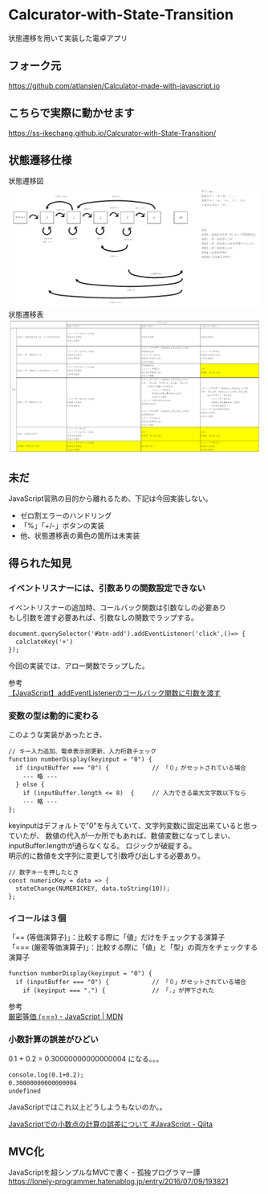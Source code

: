 # Calcurator-with-State-Transition

状態遷移を用いて実装した電卓アプリ

## フォーク元

https://github.com/atlansien/Calculator-made-with-javascript.io

## こちらで実際に動かせます

https://ss-ikechang.github.io/Calcurator-with-State-Transition/

## 状態遷移仕様

状態遷移図
![状態遷移図](https://github.com/ss-ikechang/Calcurator-with-State-Transition/blob/main/doc/diagram.png "状態遷移図")
状態遷移表
![状態遷移表](https://github.com/ss-ikechang/Calcurator-with-State-Transition/blob/main/doc/table.png "状態遷移表")

## 未だ

JavaScript習熟の目的から離れるため、下記は今回実装しない。

- ゼロ割エラーのハンドリング
- 「%」「+/-」ボタンの実装
- 他、状態遷移表の黄色の箇所は未実装

## 得られた知見

### イベントリスナーには、引数ありの関数設定できない

イベントリスナーの追加時、コールバック関数は引数なしの必要あり  
もし引数を渡す必要あれば、引数なしの関数でラップする。

```
document.querySelector('#btn-add').addEventListener('click',()=> {
  calclateKey('+')
});
```

今回の実装では、アロー関数でラップした。

参考  
[【JavaScript】addEventListenerのコールバック関数に引数を渡す](https://wild-outdoorlife.com/javascript/addeventlistener-callback/)

### 変数の型は動的に変わる

このような実装があったとき、

```
// キー入力追加、電卓表示部更新、入力桁数チェック
function numberDisplay(keyinput = "0") {
  if (inputBuffer === "0") {            // 「０」がセットされている場合
    --- 略 ---
  } else {
    if (inputBuffer.length <= 8)  {     // 入力できる最大文字数以下なら
    --- 略 ---
};
```

keyinputはデフォルトで"0"を与えていて、文字列変数に固定出来ていると思っていたが、
数値の代入が一か所でもあれば、数値変数になってしまい、inputBuffer.lengthが通らなくなる。
ロジックが破綻する。  
明示的に数値を文字列に変更して引数呼び出しする必要あり。

```
// 数字キーを押したとき
const numericKey = data => {
  stateChange(NUMERICKEY, data.toString(10));
};
```

### イコールは３個

「== (等価演算子)」：比較する際に「値」だけをチェックする演算子  
「=== (厳密等価演算子)」：比較する際に「値」と「型」の両方をチェックする演算子

```
function numberDisplay(keyinput = "0") {
  if (inputBuffer === "0") {            // 「０」がセットされている場合
    if (keyinput === ".") {             // 「.」が押下された
```

参考  
[厳密等価 (===) - JavaScript | MDN](https://developer.mozilla.org/ja/docs/Web/JavaScript/Reference/Operators/Strict_equality)

### 小数計算の誤差がひどい

0.1 + 0.2 = 0.30000000000000004 になる。。。

```
console.log(0.1+0.2);
0.30000000000000004
undefined
```

JavaScriptではこれ以上どうしようもないのか。。

[JavaScriptでの小数点の計算の誤差について #JavaScript - Qiita](https://qiita.com/k_moto/items/0b576a3351b77fb0aa98)

## MVC化

JavaScriptを超シンプルなMVCで書く - 孤独プログラマー譚  
https://lonely-programmer.hatenablog.jp/entry/2016/07/09/193821
